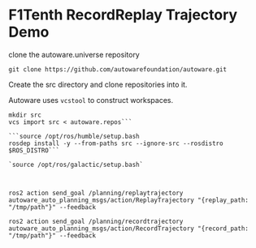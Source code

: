 # F1Tenth RecordReplay Trajectory Demo

clone the autoware.universe repository

`git clone https://github.com/autowarefoundation/autoware.git`

Create the src directory and clone repositories into it.

Autoware uses `vcstool` to construct workspaces.

```cd autoware
mkdir src
vcs import src < autoware.repos```

```source /opt/ros/humble/setup.bash
rosdep install -y --from-paths src --ignore-src --rosdistro $ROS_DISTRO```

`source /opt/ros/galactic/setup.bash`



ros2 action send_goal /planning/replaytrajectory autoware_auto_planning_msgs/action/ReplayTrajectory "{replay_path: "/tmp/path"}" --feedback

ros2 action send_goal /planning/recordtrajectory autoware_auto_planning_msgs/action/RecordTrajectory "{record_path: "/tmp/path"}" --feedback
